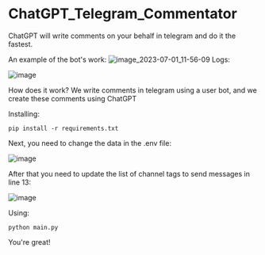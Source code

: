 # ChatGPT_Telegram_Commentator
ChatGPT will write comments on your behalf in telegram and do it the fastest.

An example of the bot's work:
![image_2023-07-01_11-56-09](https://github.com/DARKM00N1337/ChatGPT_Telegram_Commentator/assets/49161689/41473358-7c01-4f03-b342-15c648f8a6ce)
Logs:

![image](https://github.com/DARKM00N1337/ChatGPT_Telegram_Commentator/assets/49161689/34d7670e-6aab-4363-875d-9de080db42fd)



How does it work?
We write comments in telegram using a user bot, and we create these comments using ChatGPT



Installing:

``
pip install -r requirements.txt
``

Next, you need to change the data in the .env file:

![image](https://github.com/DARKM00N1337/ChatGPT_Telegram_Commentator/assets/49161689/a0f818d8-2fe3-4ded-ab58-7dd5cb9c5fa0)

After that you need to update the list of channel tags to send messages in line 13:

![image](https://github.com/DARKM00N1337/ChatGPT_Telegram_Commentator/assets/49161689/bb721419-ea3b-4b7e-9f54-caa59040e4d5)



Using:

``
python main.py
``

You're great!
